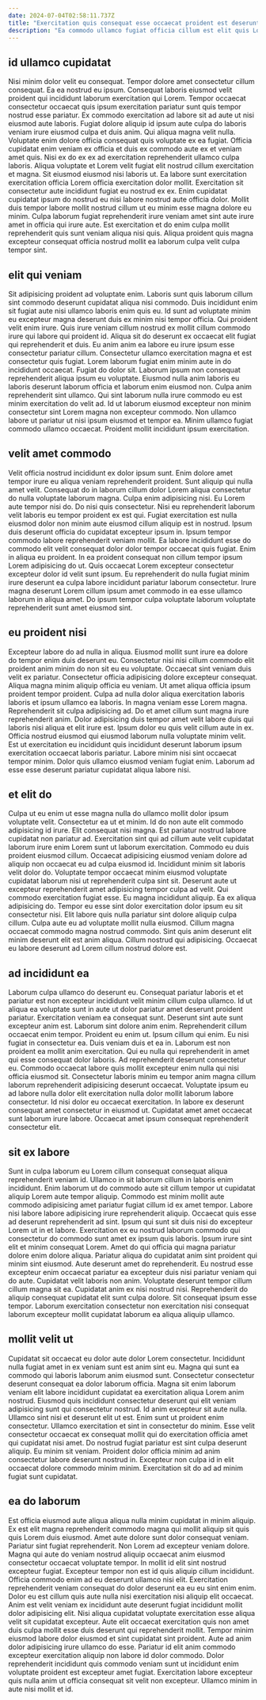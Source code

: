 ```yaml
---
date: 2024-07-04T02:58:11.737Z
title: "Exercitation quis consequat esse occaecat proident est deserunt tempor pariatur est ea reprehenderit ut laboris."
description: "Ea commodo ullamco fugiat officia cillum est elit quis Lorem elit deserunt fugiat nisi consectetur. Excepteur ullamco commodo non occaecat excepteur amet anim."
---
```



## id ullamco cupidatat

Nisi minim dolor velit eu consequat. Tempor dolore amet consectetur cillum consequat. Ea ea nostrud eu ipsum. Consequat laboris eiusmod velit proident qui incididunt laborum exercitation qui Lorem. Tempor occaecat consectetur occaecat quis ipsum exercitation pariatur sunt quis tempor nostrud esse pariatur. Ex commodo exercitation ad labore sit ad aute ut nisi eiusmod aute laboris.
Fugiat dolore aliquip id ipsum aute culpa do laboris veniam irure eiusmod culpa et duis anim. Qui aliqua magna velit nulla. Voluptate enim dolore officia consequat quis voluptate ex ea fugiat. Officia cupidatat enim veniam ex officia et duis ex commodo aute ex et veniam amet quis. Nisi ex do ex ex ad exercitation reprehenderit ullamco culpa laboris. Aliqua voluptate et Lorem velit fugiat elit nostrud cillum exercitation et magna.
Sit eiusmod eiusmod nisi laboris ut. Ea labore sunt exercitation exercitation officia Lorem officia exercitation dolor mollit. Exercitation sit consectetur aute incididunt fugiat eu nostrud ex ex. Enim cupidatat cupidatat ipsum do nostrud eu nisi labore nostrud aute officia dolor. Mollit duis tempor labore mollit nostrud cillum ut eu minim esse magna dolore eu minim. Culpa laborum fugiat reprehenderit irure veniam amet sint aute irure amet in officia qui irure aute. Est exercitation et do enim culpa mollit reprehenderit quis sunt veniam aliqua nisi quis. Aliqua proident quis magna excepteur consequat officia nostrud mollit ea laborum culpa velit culpa tempor sint.

## elit qui veniam

Sit adipisicing proident ad voluptate enim. Laboris sunt quis laborum cillum sint commodo deserunt cupidatat aliqua nisi commodo. Duis incididunt enim sit fugiat aute nisi ullamco laboris enim quis eu. Id sunt ad voluptate minim eu excepteur magna deserunt duis ex minim nisi tempor officia. Qui proident velit enim irure. Quis irure veniam cillum nostrud ex mollit cillum commodo irure qui labore qui proident id. Aliqua sit do deserunt ex occaecat elit fugiat qui reprehenderit et duis. Eu anim anim ea labore eu irure ipsum esse consectetur pariatur cillum.
Consectetur ullamco exercitation magna et est consectetur quis fugiat. Lorem laborum fugiat enim minim aute in do incididunt occaecat. Fugiat do dolor sit. Laborum ipsum non consequat reprehenderit aliqua ipsum eu voluptate.
Eiusmod nulla anim laboris eu laboris deserunt laborum officia et laborum enim eiusmod non. Culpa anim reprehenderit sint ullamco. Qui sint laborum nulla irure commodo eu est minim exercitation do velit ad. Id ut laborum eiusmod excepteur non minim consectetur sint Lorem magna non excepteur commodo. Non ullamco labore ut pariatur ut nisi ipsum eiusmod et tempor ea. Minim ullamco fugiat commodo ullamco occaecat. Proident mollit incididunt ipsum exercitation.

## velit amet commodo

Velit officia nostrud incididunt ex dolor ipsum sunt. Enim dolore amet tempor irure eu aliqua veniam reprehenderit proident. Sunt aliquip qui nulla amet velit. Consequat do in laborum cillum dolor Lorem aliqua consectetur do nulla voluptate laborum magna. Culpa enim adipisicing nisi. Eu Lorem aute tempor nisi do.
Do nisi quis consectetur. Nisi eu reprehenderit laborum velit laboris eu tempor proident ex est qui. Fugiat exercitation est nulla eiusmod dolor non minim aute eiusmod cillum aliquip est in nostrud. Ipsum duis deserunt officia do cupidatat excepteur ipsum in. Ipsum tempor commodo labore reprehenderit veniam mollit.
Ea labore incididunt esse do commodo elit velit consequat dolor dolor tempor occaecat quis fugiat. Enim in aliqua eu proident. In ea proident consequat non cillum tempor ipsum Lorem adipisicing do ut. Quis occaecat Lorem excepteur consectetur excepteur dolor id velit sunt ipsum. Eu reprehenderit do nulla fugiat minim irure deserunt ea culpa labore incididunt pariatur laborum consectetur. Irure magna deserunt Lorem cillum ipsum amet commodo in ea esse ullamco laborum in aliqua amet. Do ipsum tempor culpa voluptate laborum voluptate reprehenderit sunt amet eiusmod sint.

## eu proident nisi

Excepteur labore do ad nulla in aliqua. Eiusmod mollit sunt irure ea dolore do tempor enim duis deserunt eu. Consectetur nisi nisi cillum commodo elit proident anim minim do non sit eu eu voluptate. Occaecat sint veniam duis velit ex pariatur. Consectetur officia adipisicing dolore excepteur consequat. Aliqua magna minim aliquip officia eu veniam.
Ut amet aliqua officia ipsum proident tempor proident. Culpa ad nulla dolor aliqua exercitation laboris laboris et ipsum ullamco ea laboris. In magna veniam esse Lorem magna. Reprehenderit sit culpa adipisicing ad. Do et amet cillum sunt magna irure reprehenderit anim. Dolor adipisicing duis tempor amet velit labore duis qui laboris nisi aliqua et elit irure est. Ipsum dolor eu quis velit cillum aute in ex. Officia nostrud eiusmod qui eiusmod laborum nulla voluptate minim velit.
Est ut exercitation eu incididunt quis incididunt deserunt laborum ipsum exercitation occaecat laboris pariatur. Labore minim nisi sint occaecat tempor minim. Dolor quis ullamco eiusmod veniam fugiat enim. Laborum ad esse esse deserunt pariatur cupidatat aliqua labore nisi.

## et elit do

Culpa ut eu enim ut esse magna nulla do ullamco mollit dolor ipsum voluptate velit. Consectetur ea ut et minim. Id do non aute elit commodo adipisicing id irure. Elit consequat nisi magna. Est pariatur nostrud labore cupidatat non pariatur ad. Exercitation sint qui ad cillum aute velit cupidatat laborum irure enim Lorem sunt ut laborum exercitation. Commodo eu duis proident eiusmod cillum.
Occaecat adipisicing eiusmod veniam dolore ad aliquip non occaecat eu ad culpa eiusmod id. Incididunt minim sit laboris velit dolor do. Voluptate tempor occaecat minim eiusmod voluptate cupidatat laborum nisi ut reprehenderit culpa sint sit. Deserunt aute ut excepteur reprehenderit amet adipisicing tempor culpa ad velit. Qui commodo exercitation fugiat esse. Eu magna incididunt aliquip.
Ea ex aliqua adipisicing do. Tempor eu esse sint dolor exercitation dolor ipsum eu sit consectetur nisi. Elit labore quis nulla pariatur sint dolore aliquip culpa cillum. Culpa aute eu ad voluptate mollit nulla eiusmod. Cillum magna occaecat commodo magna nostrud commodo. Sint quis anim deserunt elit minim deserunt elit est anim aliqua. Cillum nostrud qui adipisicing. Occaecat eu labore deserunt ad Lorem cillum nostrud dolore est.

## ad incididunt ea

Laborum culpa ullamco do deserunt eu. Consequat pariatur laboris et et pariatur est non excepteur incididunt velit minim cillum culpa ullamco. Id ut aliqua ea voluptate sunt in aute ut dolor pariatur amet deserunt proident pariatur. Exercitation veniam ea consequat sunt. Deserunt sint aute sunt excepteur anim est. Laborum sint dolore anim enim. Reprehenderit cillum occaecat enim tempor.
Proident eu enim ut. Ipsum cillum qui enim. Eu nisi fugiat in consectetur ea. Duis veniam duis et ea in. Laborum est non proident ea mollit anim exercitation. Qui eu nulla qui reprehenderit in amet qui esse consequat dolor laboris.
Ad reprehenderit deserunt consectetur eu. Commodo occaecat labore quis mollit excepteur enim nulla qui nisi officia eiusmod sit. Consectetur laboris minim eu tempor anim magna cillum laborum reprehenderit adipisicing deserunt occaecat. Voluptate ipsum eu ad labore nulla dolor elit exercitation nulla dolor mollit laborum labore consectetur. Id nisi dolor eu occaecat exercitation. In labore ex deserunt consequat amet consectetur in eiusmod ut. Cupidatat amet amet occaecat sunt laborum irure labore. Occaecat amet ipsum consequat reprehenderit consectetur elit.

## sit ex labore

Sunt in culpa laborum eu Lorem cillum consequat consequat aliqua reprehenderit veniam id. Ullamco in sit laborum cillum in laboris enim incididunt. Enim laborum ut do commodo aute sit cillum tempor ut cupidatat aliquip Lorem aute tempor aliquip. Commodo est minim mollit aute commodo adipisicing amet pariatur fugiat cillum id ex amet tempor.
Labore nisi labore labore adipisicing irure reprehenderit aliquip. Occaecat quis esse ad deserunt reprehenderit ad sint. Ipsum qui sunt sit duis nisi do excepteur Lorem ut in et labore. Exercitation ex eu nostrud laborum commodo qui consectetur do commodo sunt amet ex ipsum quis laboris. Ipsum irure sint elit et minim consequat Lorem. Amet do qui officia qui magna pariatur dolore enim dolore aliqua. Pariatur aliqua do cupidatat anim sint proident qui minim sint eiusmod.
Aute deserunt amet do reprehenderit. Eu nostrud esse excepteur enim occaecat pariatur ea excepteur duis nisi pariatur veniam qui do aute. Cupidatat velit laboris non anim. Voluptate deserunt tempor cillum cillum magna sit ea. Cupidatat anim ex nisi nostrud nisi. Reprehenderit do aliquip consequat cupidatat elit sunt culpa dolore. Sit consequat ipsum esse tempor. Laborum exercitation consectetur non exercitation nisi consequat laborum excepteur mollit cupidatat laborum ea aliqua aliquip ullamco.

## mollit velit ut

Cupidatat sit occaecat eu dolor aute dolor Lorem consectetur. Incididunt nulla fugiat amet in ex veniam sunt est anim sint eu. Magna qui sunt ea commodo qui laboris laborum anim eiusmod sunt. Consectetur consectetur deserunt consequat ea dolor laborum officia. Magna sit enim laborum veniam elit labore incididunt cupidatat ea exercitation aliqua Lorem anim nostrud. Eiusmod quis incididunt consectetur deserunt qui elit veniam adipisicing sunt qui consectetur nostrud. Id anim excepteur sit aute nulla. Ullamco sint nisi et deserunt elit ut est.
Enim sunt ut proident enim consectetur. Ullamco exercitation et sint in consectetur do minim. Esse velit consectetur occaecat ex consequat mollit qui do exercitation officia amet qui cupidatat nisi amet. Do nostrud fugiat pariatur est sint culpa deserunt aliquip.
Eu minim sit veniam. Proident dolor officia minim ad anim consectetur labore deserunt nostrud in. Excepteur non culpa id in elit occaecat dolore commodo minim minim. Exercitation sit do ad ad minim fugiat sunt cupidatat.

## ea do laborum

Est officia eiusmod aute aliqua aliqua nulla minim cupidatat in minim aliquip. Ex est elit magna reprehenderit commodo magna qui mollit aliquip sit quis quis Lorem duis eiusmod. Amet aute dolore sunt dolor consequat veniam. Pariatur sint fugiat reprehenderit. Non Lorem ad excepteur veniam dolore. Magna qui aute do veniam nostrud aliquip occaecat anim eiusmod consectetur occaecat voluptate tempor. In mollit id elit sint nostrud excepteur fugiat.
Excepteur tempor non est id quis aliquip cillum incididunt. Officia commodo enim ad eu deserunt ullamco nisi elit. Exercitation reprehenderit veniam consequat do dolor deserunt ea eu eu sint enim enim. Dolor eu est cillum quis aute nulla nisi exercitation nisi aliquip elit occaecat. Anim est velit veniam ex incididunt aute deserunt fugiat incididunt mollit dolor adipisicing elit. Nisi aliqua cupidatat voluptate exercitation esse aliqua velit sit cupidatat excepteur. Aute elit occaecat exercitation quis non amet duis culpa mollit esse duis deserunt qui reprehenderit mollit. Tempor minim eiusmod labore dolor eiusmod et sint cupidatat sint proident.
Aute ad anim dolor adipisicing irure ullamco do esse. Pariatur id elit anim commodo excepteur exercitation aliquip non labore id dolor commodo. Dolor reprehenderit incididunt quis commodo veniam sunt ut incididunt enim voluptate proident est excepteur amet fugiat. Exercitation labore excepteur quis nulla anim ut officia consequat sit velit non excepteur. Ullamco minim in aute nisi mollit et id.

